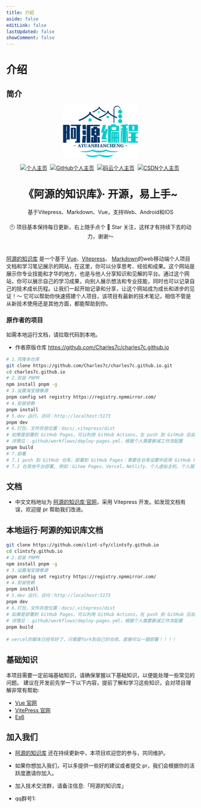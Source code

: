 ```yaml
---
title: 介绍
aside: false
editLink: false
lastUpdated: false
showComment: false
---
```


# 介绍

## 简介
<p align="center">
    <img width="200" src="/logosf.png">
</p>
<p align="center">
	<a href="https://blog.clint-sfy.cn/" target="_blank" style="display: inline-block;">
		<img alt="个人主页" src="https://img.shields.io/badge/个人主页-lightblue?logo=blogger&logoColor=lightblue" />
	</a>&nbsp;
    <a href="https://github.com/clint-sfy" target="_blank" style="display: inline-block;">
        <img alt="GitHub个人主页" src="https://img.shields.io/badge/GitHub-clint_sfy-lightblue?logo=github" />
    </a>&nbsp;
	<a href="https://gitee.com/clint_sfy" target="_blank" style="display: inline-block;">
        <img alt="码云个人主页" src="https://img.shields.io/badge/码云-clint_sfy-C71D23?logo=gitee&logoColor=C71D23" />
    </a>&nbsp;
    <a href="https://blog.csdn.net/qq_45244489" target="_blank" style="display: inline-block;">
        <img alt="CSDN个人主页" src="https://img.shields.io/badge/CSDN-阿源的知识库-FC5531?logo=C&logoColor=FC5531" />
    </a>&nbsp;
</p>

<h1 align="center" style="text-align:center">《阿源的知识库》· 开源，易上手~ </h1>

<p align="center">基于Vitepress、Markdown、Vue，支持Web、Android和IOS</p>

<p align="center" style="margin:20px 0 40px 0">
🕙 项目基本保持每日更新，右上随手点个 🌟 Star 关注，这样才有持续下去的动力，谢谢～
</p>

[阿源的知识库](https://github.com/clint-sfy/clintsfy.github.io) 是一个基于 [Vue](https://github.com/vuejs/vue-next)、[Vitepress](https://vitepress.dev/)、 [Markdown](http://markdown.p2hp.com/)的web移动端个人项目文档和学习笔记展示的网站，在这里，你可以分享思考、经验和成果。这个网站是展示你专业技能和才华的地方，也是与他人分享知识和见解的平台。通过这个网站，你可以展示自己的学习成果，向别人展示想法和专业技能，同时也可以记录自己的技术成长历程。让我们一起开始记录和分享，让这个网站成为成长和进步的见证！～ 它可以帮助你快速搭建个人项目，该项目有最新的技术笔记，相信不管是从新技术使用还是其他方面，都能帮助到你。

<!-- ## 项目体验 -->
<!-- <p align="center">
	<img src="" width="70%" />
</p> -->

<!-- ## 部分截图 -->


### 原作者的项目

如需本地运行文档，请拉取代码到本地。
- 作者原版仓库 https://github.com/Charles7c/charles7c.github.io
```bash
# 1.克隆本仓库
git clone https://github.com/Charles7c/charles7c.github.io.git
cd charles7c.github.io
# 2.安装 PNPM
npm install pnpm -g
# 3.设置淘宝镜像源
pnpm config set registry https://registry.npmmirror.com/
# 4.安装依赖
pnpm install
# 5.dev 运行，访问：http://localhost:5173
pnpm dev
# 6.打包，文件存放位置：docs/.vitepress/dist
# 如果是部署到 GitHub Pages，可以利用 GitHub Actions，在 push 到 GitHub 后自动部署打包
# 详情见：.github/workflows/deploy-pages.yml，根据个人需要删减工作流配置
pnpm build
# 7.部署
# 7.1 push 到 GitHub 仓库，部署到 GitHub Pages：需要在仓库设置中启用 GitHub Pages（本仓库采用此种部署方式）
# 7.2 在其他平台部署, 例如：Gitee Pages、Vercel、Netlify、个人虚拟主机、个人服务器等
```

## 文档

- 中文文档地址为 [阿源的知识库·官网](https://github.com/clint-sfy/clintsfy.github.io)，采用 Vitepress 开发。如发现文档有误，欢迎提 pr 帮助我们改进。

## 本地运行·阿源的知识库文档
```bash
git clone https://github.com/clint-sfy/clintsfy.github.io
cd clintsfy.github.io
# 2.安装 PNPM
npm install pnpm -g
# 3.设置淘宝镜像源
pnpm config set registry https://registry.npmmirror.com/
# 4.安装依赖
pnpm install
# 5.dev 运行，访问：http://localhost:5173
pnpm dev
# 6.打包，文件存放位置：docs/.vitepress/dist
# 如果是部署到 GitHub Pages，可以利用 GitHub Actions，在 push 到 GitHub 后自动部署打包
# 详情见：.github/workflows/deploy-pages.yml，根据个人需要删减工作流配置
pnpm build

# vercel的脚本已经写好了，只需要fork到自己的仓库，直接可以一键部署！！！！
```


## 基础知识

本项目需要一定前端基础知识，请确保掌握以下基础知识，以便能处理一些常见的问题。
建议在开发前先学一下以下内容，提前了解和学习这些知识，会对项目理解非常有帮助:

- [Vue 官网](https://cn.vuejs.org/)
- [VitePress 官网](https://vitepress.dev/)
- [Es6](https://es6.ruanyifeng.com/)


## 加入我们

- [阿源的知识库](https://github.com/clint-sfy/clintsfy.github.io) 还在持续更新中，本项目欢迎您的参与，共同维护。
- 如果你想加入我们，可以多提供一些好的建议或者提交 pr，我们会根据你的活跃度邀请你加入。
- 加入技术交流群，请备注信息:「阿源的知识库」

- qq群号1:

<img src="" width="45%" />
